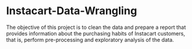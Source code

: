 # Instacart-Data-Wrangling
The objective of this project is to clean the data and prepare a report that provides information about the purchasing habits of Instacart customers, that is, perform pre-processing and exploratory analysis of the data.
